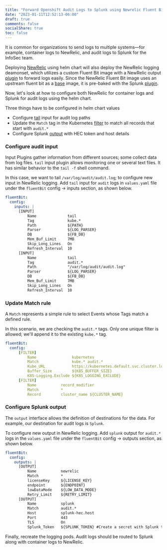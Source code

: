 ```yaml
---
title: "Forward Openshift Audit Logs to Splunk using Newrelic Fluent Bit"
date: "2023-01-11T12:52:13-06:00"
draft: true
comments: false
socialShare: true
toc: false
---
```


It is common for organizations to send logs to multiple systems—for example, container logs to NewRelic, and audit logs to Splunk for the InfoSec team. 

Deploying [NewRelic](https://github.com/newrelic/helm-charts/tree/master/charts/nri-bundle) using helm chart will also deploy the NewRelic logging deamonset, which utilizes a custom Fluent Bit image with a NewRelic output [plugin](https://github.com/newrelic/newrelic-fluent-bit-output) to forward logs easily. Since the NewRelic Fluent Bit image uses an upstream fluent bit as a [base](https://github.com/newrelic/newrelic-fluent-bit-output/blob/master/Dockerfile#L19) image, it is pre-baked with the Splunk [plugin](https://github.com/fluent/fluent-bit#output-plugins).

Now, let's look at how to configure both NewRelic for container logs and Splunk for audit logs using the helm chart.

Three things have to be configured in helm chart values

* Configure [tail](https://docs.fluentbit.io/manual/pipeline/inputs/tail) input for audit log paths
* Update the `Match` tag in the Kubernetes [filter](https://docs.fluentbit.io/manual/pipeline/filters/kubernetes) to match all records that start with `audit.*`
* Configure Splunk [output](https://docs.fluentbit.io/manual/pipeline/outputs/splunk) with HEC token and host details

### Configure audit input

Input Plugins gather information from different sources; some collect data from log files. `tail` input plugin allows monitoring one or several text files. It has similar behavior to the `tail -f` shell command.

In this case, we want to tail `/var/log/audit/audit.log`; to configure new input in NewRelic logging. Add `tail` input for `audit` logs in `values.yaml` file under the `fluentBit` config -> inputs section, as shown below.

```yaml
fluentBit:
  config:
    inputs: |
      [INPUT]
          Name              tail
          Tag               kube.*
          Path              ${PATH}
          Parser            ${LOG_PARSER}
          DB                ${FB_DB}
          Mem_Buf_Limit     7MB
          Skip_Long_Lines   On
          Refresh_Interval  10
      [INPUT]
          Name              tail
          Tag               audit.*
          Path              "/var/log/audit/audit.log"
          Parser            ${LOG_PARSER}
          DB                ${FB_DB}
          Mem_Buf_Limit     7MB
          Skip_Long_Lines   On
          Refresh_Interval  10
```

### Update Match rule

A `Match` represents a simple rule to select Events whose Tags match a defined rule.

In this scenario, we are checking the `audit.*` tags. Only one unique filter is allowed; we'll append it to the existing `kube.*` tag.

```yaml
fluentBit:
  config:
      [FILTER]
          Name                kubernetes
          Match               kube.* audit.*
          Kube_URL            https://kubernetes.default.svc.cluster.local:443
          Buffer_Size         ${K8S_BUFFER_SIZE}
          K8S-Logging.Exclude ${K8S_LOGGING_EXCLUDE}
      [FILTER]
          Name           record_modifier
          Match          *
          Record         cluster_name ${CLUSTER_NAME}
```

### Configure Splunk output

The `output` interface allows the definition of destinations for the data. For example, our destination for audit logs is `Splunk`.

To configure new output in NewRelic logging. Add `splunk` output for `audit.*` logs in the `values.yaml` file under the `fluentBit` config -> outputs section, as shown below.

```yaml
fluentBit:
  config:
    outputs: |
      [OUTPUT]
          Name           newrelic
          Match          *
          licenseKey     ${LICENSE_KEY}
          endpoint       ${ENDPOINT}
          lowDataMode    ${LOW_DATA_MODE}
          Retry_Limit    ${RETRY_LIMIT}
      [OUTPUT]
          Name           splunk
          Match          audit.*
          Host           splunk-hec.host
          Port           443
          TLS            On
          Splunk_Token   ${SPLUNK_TOKEN} #Create a secret with Splunk token and mount into container
```

Finally, recreate the logging pods. Audit logs should be routed to Splunk along with container logs to NewRelic.
